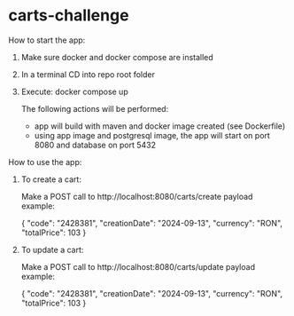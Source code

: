 # carts-challenge

How to start the app:

1. Make sure docker and docker compose are installed
2. In a terminal CD into repo root folder
3. Execute: docker compose up
    
    The following actions will be performed: 
     - app will build with maven and docker image created (see Dockerfile)
     - using app image and postgresql image, the app will start on port 8080 and database on port 5432

How to use the app:

1. To create a cart:
   
    Make a POST call to http://localhost:8080/carts/create
    payload example:

   {
   "code": "2428381",
   "creationDate": "2024-09-13",
   "currency": "RON",
   "totalPrice": 103
   }

2. To update a cart:
    
    Make a POST call to http://localhost:8080/carts/update
    payload example:
    
    {
   "code": "2428381",
   "creationDate": "2024-09-13",
   "currency": "RON",
   "totalPrice": 103
   }
